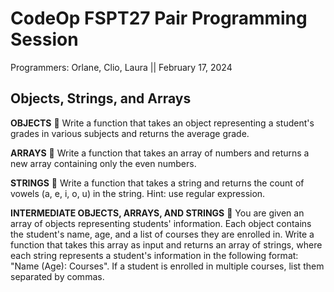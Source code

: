 # CodeOp FSPT27 Pair Programming Session
Programmers: Orlane, Clio, Laura || 
February 17, 2024

## Objects, Strings, and Arrays

**OBJECTS** :tangerine:
Write a function that takes an object representing a student's grades in various subjects and returns the average grade.

**ARRAYS** :apple:
Write a function that takes an array of numbers and returns a new array containing only the even numbers.

**STRINGS** :strawberry:
Write a function that takes a string and returns the count of vowels (a, e, i, o, u) in the string. Hint: use regular expression.

**INTERMEDIATE OBJECTS, ARRAYS, AND STRINGS** :banana:
You are given an array of objects representing students' information. Each object contains the student's name, age, and a list of courses they are enrolled in. Write a function that takes this array as input and returns an array of strings, where each string represents a student's information in the following format: "Name (Age): Courses". If a student is enrolled in multiple courses, list them separated by commas.
